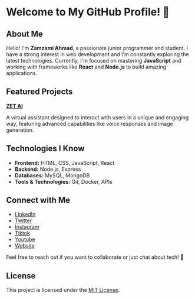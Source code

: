 # Welcome to My GitHub Profile! 👋

## About Me
Hello! I'm **Zamzami Ahmad**, a passionate junior programmer and student. I have a strong interest in web development and I'm constantly exploring the latest technologies. Currently, I'm focused on mastering **JavaScript** and working with frameworks like **React** and **Node.js** to build amazing applications.

## Featured Projects
 [**ZET AI** ](https://github.com/ZetSphere/zet-ai-v2.0)

   
  A virtual assistant designed to interact with users in a unique and engaging way, featuring advanced capabilities like voice responses and image generation.

## Technologies I Know
- **Frontend:** HTML, CSS, JavaScript, React  
- **Backend:** Node.js, Express  
- **Databases:** MySQL, MongoDB  
- **Tools & Technologies:** Git, Docker, APIs

## Connect with Me
- [LinkedIn](link-to-linkedin)  
- [Twitter](link-to-twitter)  
- [Instagram](link-to-website)
- [Tiktok](link-to-website)
- [Youtube](link-to-website)
- [Website](link-to-website)

Feel free to reach out if you want to collaborate or just chat about tech! 🤝

## License
This project is licensed under the [MIT License](link-to-license).
